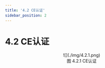```yaml
---
title: '4.2 CE认证'
sidebar_position: 2
---
```


# 4.2 CE认证

<center>
![](./img/4.2.1.png)<br />
图 4.2.1 CE认证
</center>



















